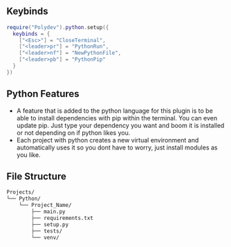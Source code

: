 ## Keybinds
```lua
require("Polydev").python.setup({
  keybinds = {
    ["<Esc>"] = "CloseTerminal",
    ["<leader>pr"] = "PythonRun",
    ["<leader>nf"] = "NewPythonFile",
    ["<leader>pb"] = "PythonPip"
  }
})
```

## Python Features
* A feature that is added to the python language for this plugin is to be able to install dependencies with pip within the terminal. You can even update pip. Just type your dependency you want and boom it is installed or not depending on if python likes you.
* Each project with python creates a new virtual environment and automatically uses it so you dont have to worry, just install modules as you like.

## File Structure
```md
Projects/
└── Python/
    └── Project_Name/
        ├── main.py
        ├── requirements.txt
        ├── setup.py
        ├── tests/
        └── venv/

```
